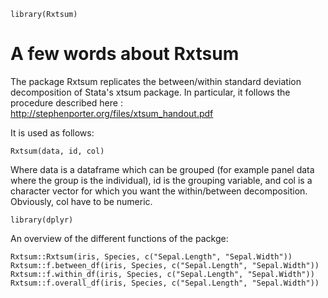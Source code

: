 ```{r setup}
library(Rxtsum)
```

# A few words about Rxtsum

The package Rxtsum replicates the between/within standard deviation decomposition of Stata's xtsum package. In particular, it follows the procedure described here : http://stephenporter.org/files/xtsum_handout.pdf

It is used as follows:
```
Rxtsum(data, id, col)
```
Where data is a dataframe which can be grouped (for example panel data where the group is the individual), id is the grouping variable, and col is a character vector for which you want the within/between decomposition. Obviously, col have to be numeric.

```{r, warning = FALSE}
library(dplyr)
```

An overview of the different functions of the packge:
```{r, include = TRUE}
Rxtsum::Rxtsum(iris, Species, c("Sepal.Length", "Sepal.Width"))
Rxtsum::f.between_df(iris, Species, c("Sepal.Length", "Sepal.Width"))
Rxtsum::f.within_df(iris, Species, c("Sepal.Length", "Sepal.Width"))
Rxtsum::f.overall_df(iris, Species, c("Sepal.Length", "Sepal.Width"))
```



